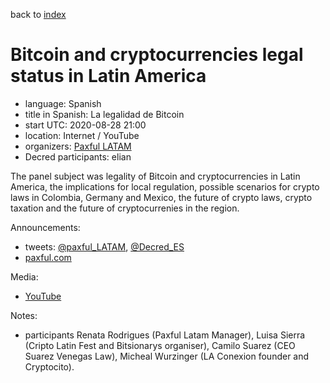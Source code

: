back to [index](index.md)

# Bitcoin and cryptocurrencies legal status in Latin America

- language: Spanish
- title in Spanish: La legalidad de Bitcoin
- start UTC: 2020-08-28 21:00
- location: Internet / YouTube
- organizers: [Paxful LATAM](https://twitter.com/paxful_LATAM)
- Decred participants: elian

The panel subject was legality of Bitcoin and cryptocurrencies in Latin America, the implications for local regulation, possible scenarios for crypto laws in Colombia, Germany and Mexico, the future of crypto laws, crypto taxation and the future of cryptocurrenies in the region.

Announcements:

- tweets: [@paxful_LATAM](https://twitter.com/paxful_LATAM/status/1297912240511881216), [@Decred_ES](https://twitter.com/Decred_ES/status/1298664435188408320)
- [paxful.com](https://paxful.com/blog/es/conferencia-virtual-agosto/)

Media:

- [YouTube](https://www.youtube.com/watch?v=S9klI1rUGvM)

Notes:

- participants Renata Rodrigues (Paxful Latam Manager), Luisa Sierra (Cripto Latin Fest and Bitsionarys organiser), Camilo Suarez (CEO Suarez Venegas Law), Micheal Wurzinger (LA Conexion founder and Cryptocito).

